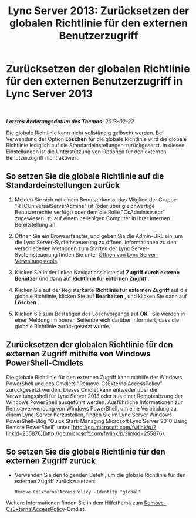 ﻿---
title: 'Lync Server 2013: Zurücksetzen der globalen Richtlinie für den externen Benutzerzugriff'
TOCTitle: Zurücksetzen der globalen Richtlinie für den externen Benutzerzugriff
ms:assetid: 8207e1b1-de9e-461f-975f-fcc5c526849a
ms:mtpsurl: https://technet.microsoft.com/de-de/library/Gg182545(v=OCS.15)
ms:contentKeyID: 49294586
ms.date: 05/19/2016
mtps_version: v=OCS.15
ms.translationtype: HT
---

# Zurücksetzen der globalen Richtlinie für den externen Benutzerzugriff in Lync Server 2013

 

_**Letztes Änderungsdatum des Themas:** 2013-02-22_

Die globale Richtlinie kann nicht vollständig gelöscht werden. Bei Verwendung der Option **Löschen** für die globale Richtlinie wird die globale Richtlinie lediglich auf die Standardeinstellungen zurückgesetzt. In diesen Einstellungen ist die Unterstützung von Optionen für den externen Benutzerzugriff nicht aktiviert.

## So setzen Sie die globale Richtlinie auf die Standardeinstellungen zurück

1.  Melden Sie sich mit einem Benutzerkonto, das Mitglied der Gruppe "RTCUniversalServerAdmins" ist (oder über gleichwertige Benutzerrechte verfügt) oder dem die Rolle "CsAdministrator" zugewiesen ist, auf einem beliebigen Computer in Ihrer internen Bereitstellung an.

2.  Öffnen Sie ein Browserfenster, und geben Sie die Admin-URL ein, um die Lync Server-Systemsteuerung zu öffnen. Informationen zu den verschiedenen Methoden zum Starten der Lync Server-Systemsteuerung finden Sie unter [Öffnen von Lync Server-Verwaltungstools](lync-server-2013-open-lync-server-administrative-tools.md).

3.  Klicken Sie in der linken Navigationsleiste auf **Zugriff durch externe Benutzer** und dann auf **Richtlinie für externen Zugriff** .

4.  Klicken Sie auf der Registerkarte **Richtlinie für externen Zugriff** auf die globale Richtlinie, klicken Sie auf **Bearbeiten** , und klicken Sie dann auf **Löschen** .

5.  Klicken Sie zum Bestätigen des Löschvorgangs auf **OK** . Sie werden in einer Meldung im oberen Seitenbereich darüber informiert, dass die globale Richtlinie zurückgesetzt wurde.

## Zurücksetzen der globalen Richtlinie für den externen Zugriff mithilfe von Windows PowerShell-Cmdlets

Die globale Richtlinie für den externen Zugriff kann mithilfe der Windows PowerShell und des Cmdlets "Remove-CsExternalAccessPolicy" zurückgesetzt werden. Dieses Cmdlet kann entweder über die Verwaltungsshell für Lync Server 2013 oder aus einer Remotesitzung der Windows PowerShell ausgeführt werden. Ausführliche Informationen zur Remoteverwendung von Windows PowerShell, um eine Verbindung zu einem Lync-Server herzustellen, finden Sie im Lync Server Windows PowerShell-Blog "Quick Start: Managing Microsoft Lync Server 2010 Using Remote PowerShell" unter [http://go.microsoft.com/fwlink/p/?linkId=255876](http://go.microsoft.com/fwlink/p/?linkid=255876).

## So setzen Sie die globale Richtlinie für den externen Zugriff zurück

  - Verwenden Sie den folgenden Befehl, um die globale Richtlinie für den externen Zugriff zurückzusetzen:
    
        Remove-CsExternalAccessPolicy -Identity "global"

Weitere Informationen finden Sie in dem Hilfethema zum [Remove-CsExternalAccessPolicy](https://docs.microsoft.com/en-us/powershell/module/skype/Remove-CsExternalAccessPolicy)-Cmdlet.

